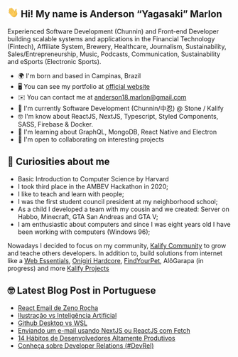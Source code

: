 <img src="https://github.com/tairosonloa/tairosonloa/blob/main/assets/wave.gif?raw=true" width="25px"/> Hi! My name is Anderson “Yagasaki” Marlon
----------------------------

Experienced Software Development (Chunnin) and Front-end Developer building scalable systems and applications in the Financial Technology (Fintech), Affiliate System, Brewery, Healthcare, Journalism, Sustainability, Sales/Entrepreneurship, Music, Podcasts, Communication, Sustainability and eSports (Electronic Sports).

- 🌍  I'm born and based in Campinas, Brazil
- 🖥️  You can see my portfolio at [official website](http://yagasaki.vercel.app/curriculum)
- ✉️  You can contact me at [anderson18.marlon@gmail.com](mailto:anderson18.marlon@gmail.com)
- 🚀  I'm currently Software Development (Chunnin/中忍) @ Stone / Kalify
- 🤓  I'm know about ReactJS, NextJS, Typescript, Styled Components, SASS, Firebase & Docker.
- 🧠  I'm learning about GraphQL, MongoDB, React Native and Electron
- 🤝  I'm open to collaborating on interesting projects

🚀 Curiosities about me
----------------------------

- Basic Introduction to Computer Science by Harvard
- I took third place in the AMBEV Hackathon in 2020;
- I like to teach and learn with people;
- I was the first student council president at my neighborhood school;
- As a child I developed a team with my cousin and we created: Server on Habbo, Minecraft, GTA San Andreas and GTA V;
- I am enthusiastic about computers and since I was eight years old I have been working with computers (Windows 96);

Nowadays I decided to focus on my community, [Kalify Community](https://discord.gg/jhSepmE7nN) to grow and teache others developers. In addition to, build solutions from internet like a [Web Essentials](https://webessentials.com.br), [Onigiri Hardcore](https://onigirihardcore.vercel.app), [FindYourPet](https://findyourpet.vercel.app), AlôGarapa (in progress) and more [Kalify Projects](https://kalify.vercel.app/projetos)

🤓 Latest Blog Post in Portuguese
----------------------------
- [React Email de Zeno Rocha](https://medium.com/@yagasaki7k/react-email-de-zeno-rocha-666fd27ed5ce)
- [Ilustração vs Inteligência Artificial](https://medium.com/@yagasaki7k/ilustra%C3%A7%C3%A3o-vs-intelig%C3%AAncia-artificial-85f77cbe527)
- [Github Desktop vs WSL](https://medium.com/@yagasaki7k/github-desktop-vs-wsl-774809289376)
- [Enviando um e-mail usando NextJS ou ReactJS com Fetch](https://medium.com/@yagasaki7k/enviando-um-e-mail-usando-nextjs-ou-reactjs-com-fetch-1715f09d98eb)
- [14 Hábitos de Desenvolvedores Altamente Produtivos](https://medium.com/@yagasaki7k/14-h%C3%A1bitos-de-desenvolvedores-altamente-produtivos-fff40618f763)
- [Conheça sobre Developer Relations (#DevRel)](https://medium.com/@yagasaki7k/conhe%C3%A7a-sobre-developer-relations-devrel-6641347df01b)
